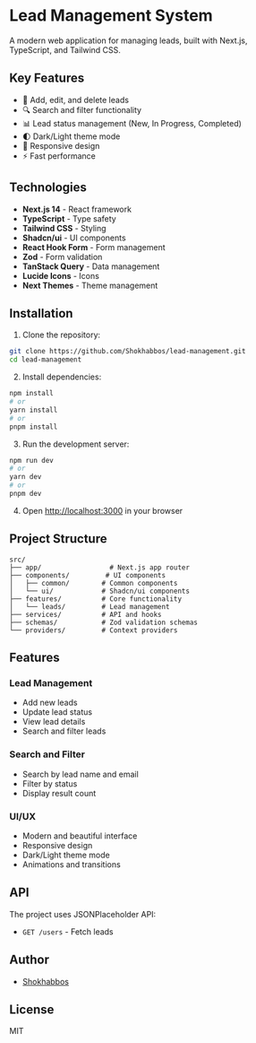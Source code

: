 # Lead Management System

A modern web application for managing leads, built with Next.js, TypeScript, and Tailwind CSS.

## Key Features

- 🎯 Add, edit, and delete leads
- 🔍 Search and filter functionality
- 📊 Lead status management (New, In Progress, Completed)
- 🌓 Dark/Light theme mode
- 📱 Responsive design
- ⚡ Fast performance

## Technologies

- **Next.js 14** - React framework
- **TypeScript** - Type safety
- **Tailwind CSS** - Styling
- **Shadcn/ui** - UI components
- **React Hook Form** - Form management
- **Zod** - Form validation
- **TanStack Query** - Data management
- **Lucide Icons** - Icons
- **Next Themes** - Theme management

## Installation

1. Clone the repository:
```bash
git clone https://github.com/Shokhabbos/lead-management.git
cd lead-management
```

2. Install dependencies:
```bash
npm install
# or
yarn install
# or
pnpm install
```

3. Run the development server:
```bash
npm run dev
# or
yarn dev
# or
pnpm dev
```

4. Open [http://localhost:3000](http://localhost:3000) in your browser

## Project Structure

```
src/
├── app/                 # Next.js app router
├── components/         # UI components
│   ├── common/        # Common components
│   └── ui/            # Shadcn/ui components
├── features/          # Core functionality
│   └── leads/         # Lead management
├── services/          # API and hooks
├── schemas/           # Zod validation schemas
└── providers/         # Context providers
```

## Features

### Lead Management
- Add new leads
- Update lead status
- View lead details
- Search and filter leads

### Search and Filter
- Search by lead name and email
- Filter by status
- Display result count

### UI/UX
- Modern and beautiful interface
- Responsive design
- Dark/Light theme mode
- Animations and transitions

## API

The project uses JSONPlaceholder API:
- `GET /users` - Fetch leads

## Author

- [Shokhabbos](https://github.com/Shokhabbos)

## License

MIT
